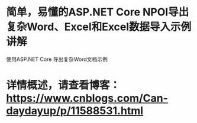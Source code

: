 # 简单，易懂的ASP.NET Core NPOI导出复杂Word、Excel和Excel数据导入示例讲解
使用ASP.NET Core 导出复杂Word文档示例

# 详情概述，请查看博客：https://www.cnblogs.com/Can-daydayup/p/11588531.html
